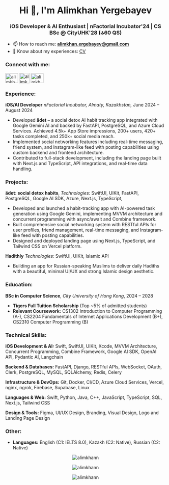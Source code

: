 <h1 align="center">Hi 👋, I'm Alimkhan Yergebayev</h1>
<h3 align="center">iOS Developer & AI Enthusiast | nFactorial Incubator'24 | CS BSc @ CityUHK'28 (🔝60 QS)</h3>

- 📫 How to reach me: **alimkhan.ergebayev@gmail.com**
- 📄 Know about my experiences: [CV](https://drive.google.com/file/d/161ER_eo5pK3jmJg5MXtDoT5rQCrcci2Q/view?usp=sharing)

<h3 align="left">Connect with me:</h3>
<p align="left">
<a href="https://linkedin.com/in/alimkhan-yergebayev" target="blank"><img align="center" src="https://raw.githubusercontent.com/rahuldkjain/github-profile-readme-generator/master/src/images/icons/Social/linked-in-alt.svg" alt="alimkhan-yergebayev" height="30" width="40" /></a>
<a href="https://instagram.com/alimkhan_y" target="blank"><img align="center" src="https://raw.githubusercontent.com/rahuldkjain/github-profile-readme-generator/master/src/images/icons/Social/instagram.svg" alt="alimkhan_y" height="32" /></a>
<a href="https://t.me/alimkhan_y" target="blank"><img align="center" src="https://upload.wikimedia.org/wikipedia/commons/thumb/8/82/Telegram_logo.svg/1024px-Telegram_logo.svg.png?20220101141644" alt="alimkhan_y" height="30" width="40" /></a>
</p>

<h3 align="left">Experience:</h3>

**iOS/AI Developer**
*nFactorial Incubator, Almaty, Kazakhstan,*
June 2024 – August 2024

- Developed **ädet** – a social detox AI habit tracking app integrated with Google Gemini AI and backed by FastAPI, PostgreSQL, and Azure Cloud Services. Achieved 4.5k+ App Store impressions, 200+ users, 420+ tasks completed, and 250k+ social media reach.
- Implemented social networking features including real-time messaging, friend system, and Instagram-like feed with posting capabilities using custom backend and frontend architecture.
- Contributed to full-stack development, including the landing page built with Next.js and TypeScript, API integrations, and real-time data handling.

<h3 align="left">Projects:</h3>

**ädet: social detox habits**,
*Technologies:* SwiftUI, UIKit, FastAPI, PostgreSQL, Google AI SDK, Azure, Next.js, TypeScript,
- Developed and launched a habit-tracking app with AI-powered task generation using Google Gemini, implementing MVVM architecture and concurrent programming with async/await and Combine framework.
- Built comprehensive social networking system with RESTful APIs for user profiles, friend management, real-time messaging, and Instagram-like feed with posting capabilities.
- Designed and deployed landing page using Next.js, TypeScript, and Tailwind CSS on Vercel platform.

**Hadithly**
*Technologies:* SwiftUI, UIKit, Islamic API
- Building an app for Russian-speaking Muslims to deliver daily Hadiths with a beautiful, minimal UI/UX and strong Islamic design aesthetic.

<h3 align="left">Education:</h3>

**BSc in Computer Science**, 
*City University of Hong Kong*,
2024 – 2028
- **Tigers Full Tuition Scholarship** (Top ~5% of admitted students)
- **Relevant Coursework:** CS1302 Introduction to Computer Programming (A-), CS2204 Fundamentals of Internet Applications Development (B+), CS2310 Computer Programming (B)

<h3 align="left">Technical Skills:</h3>

**iOS Development & AI:** Swift, SwiftUI, UIKit, Xcode, MVVM Architecture, Concurrent Programming, Combine Framework, Google AI SDK, OpenAI API, Pydantic AI, Langchain

**Backend & Databases:** FastAPI, Django, RESTful APIs, WebSocket, OAuth, Clerk, PostgreSQL, MySQL, SQLAlchemy, Redis, Celery

**Infrastructure & DevOps:** Git, Docker, CI/CD, Azure Cloud Services, Vercel, nginx, ngrok, Firebase, Supabase, Linux

**Languages & Web:** Swift, Python, Java, C++, JavaScript, TypeScript, SQL, Next.js, Tailwind CSS

**Design & Tools:** Figma, UI/UX Design, Branding, Visual Design, Logo and Landing Page Design

<h3 align="left">Other:</h3>

- **Languages:** English (C1: IELTS 8.0), Kazakh (C2: Native), Russian (C2: Native)

<p align="center"><img src="https://github-readme-stats.vercel.app/api/top-langs?username=alimkhann&show_icons=true&theme=light&locale=en&layout=compact" alt="alimkhann" /></p>

<p align="center"><img src="https://github-readme-streak-stats.herokuapp.com/?user=alimkhann&theme=light" alt="alimkhann" /></p>

<p align="center"> <img src=https://github-readme-stats.vercel.app/api?username=alimkhann&show_icons=true alt=alimkhann /> </p>
